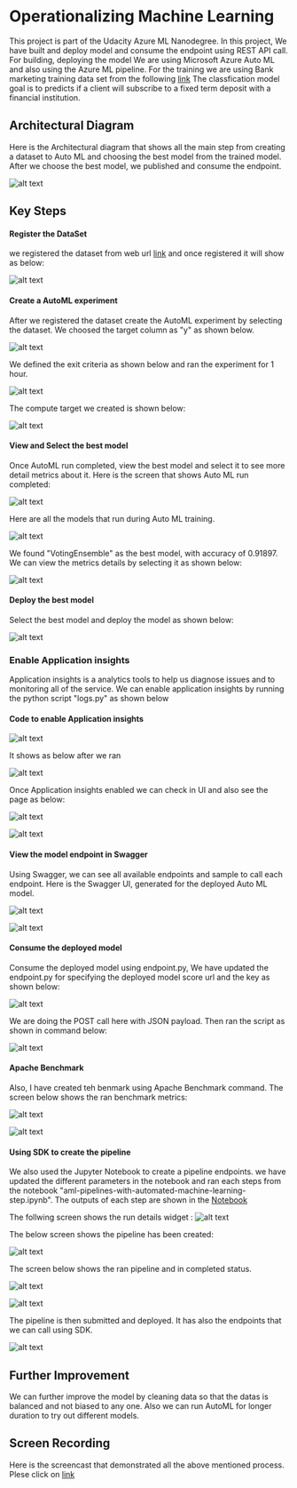 
# Operationalizing Machine Learning
This project is part of the Udacity Azure ML Nanodegree. In this project, We have built and deploy model and consume the endpoint using REST API call. For building, deploying the model We are using Microsoft Azure Auto ML and also using the Azure ML pipeline. For the training we are using Bank marketing training data set from the following [link](https://automlsamplenotebookdata.blob.core.windows.net/automl-sample-notebook-data/bankmarketing_train.csv/)
The classfication model goal is to predicts if a client will subscribe to a fixed term deposit with a financial institution. 

## Architectural Diagram
Here is the Architectural diagram that shows all the main step from creating a dataset to Auto ML and choosing the best model from the trained model. After we choose the best model, we published and consume the endpoint.

![alt text](https://github.com/purunep/udacityProject2/blob/main/Images/ArchitectureDiagram.png)


## Key Steps
#### Register the DataSet
we registered the dataset from web url [link](https://automlsamplenotebookdata.blob.core.windows.net/automl-sample-notebook-data/bankmarketing_train.csv/)
and once registered it will show as below:

![alt text](https://github.com/purunep/udacityProject2/blob/main/Images/dataset.png)

#### Create a AutoML experiment
After we registered the dataset create the AutoML experiment by selecting the dataset. We choosed the target column as "y" as shown below.

![alt text](https://github.com/purunep/udacityProject2/blob/main/Images/experiment.png)

We defined the exit criteria as shown below and ran the experiment for 1 hour.

![alt text](https://github.com/purunep/udacityProject2/blob/main/Images/exitcriteria.png)

The compute target we created is shown below:

![alt text](https://github.com/purunep/udacityProject2/blob/main/Images/compute.png)

#### View and Select the best model
Once AutoML run completed, view the best model and select it to see more detail metrics about it.
Here is the screen that shows Auto ML run completed:

![alt text](https://github.com/purunep/udacityProject2/blob/main/Images/run_completed2.png)

Here are all the models that run during Auto ML training.

![alt text](https://github.com/purunep/udacityProject2/blob/main/Images/allmodels.png)

We found "VotingEnsemble" as the best model, with accuracy of 0.91897.
We can view the metrics details by selecting it as shown below:

![alt text](https://github.com/purunep/udacityProject2/blob/main/Images/metrics_updated.png)


#### Deploy the best model
Select the best model and deploy the model as shown below:

![alt text](https://github.com/purunep/udacityProject2/blob/main/Images/deploymodel_auth.png)

### Enable Application insights
Application insights is a analytics tools to help us diagnose issues and to monitoring all of the service.
We can enable application insights by running the python script "logs.py" as shown below

#### Code to enable Application insights

![alt text](https://github.com/purunep/udacityProject2/blob/main/Images/enable_app_insights_code.png)

It shows as below after we ran

![alt text](https://github.com/purunep/udacityProject2/blob/main/Images/ranlogpy.png)

Once Application insights enabled we can check in UI and also see the page as below:

![alt text](https://github.com/purunep/udacityProject2/blob/main/Images/application_insights_true.png)


![alt text](https://github.com/purunep/udacityProject2/blob/main/Images/application_insights_page.png)

#### View the model endpoint in Swagger
Using Swagger, we can see all available endpoints and sample to call each endpoint. Here is the Swagger UI, generated for the deployed Auto ML model.

![alt text](https://github.com/purunep/udacityProject2/blob/main/Images/swagger3.png)


![alt text](https://github.com/purunep/udacityProject2/blob/main/Images/swagger_ui1.png)

#### Consume the deployed model
Consume the deployed model using endpoint.py, We have updated the endpoint.py for specifying the deployed model score url and the key as shown below:


![alt text](https://github.com/purunep/udacityProject2/blob/main/Images/endpointupdated.png)

 We are doing the POST call here with JSON payload. Then ran the script as shown in command below: 
 
![alt text](https://github.com/purunep/udacityProject2/blob/main/Images/endpointcall.png)

#### Apache Benchmark
Also, I have created teh benmark using Apache Benchmark command. The screen below shows the ran benchmark metrics:

![alt text](https://github.com/purunep/udacityProject2/blob/main/Images/ab1.png)


![alt text](https://github.com/purunep/udacityProject2/blob/main/Images/ab_run.png)


#### Using SDK to create the pipeline
We also used the Jupyter Notebook to create a pipeline endpoints. we have updated the different parameters in the notebook and
ran each steps from the notebook "aml-pipelines-with-automated-machine-learning-step.ipynb". The outputs of each step are shown in the
[Notebook](https://github.com/purunep/udacityProject2/blob/main/starter_files/aml-pipelines-with-automated-machine-learning-step.ipynb)

The follwing screen shows the run details widget :
![alt text](https://github.com/purunep/udacityProject2/blob/main/Images/rundetails.png)

The below screen shows the pipeline has been created:

![alt text](https://github.com/purunep/udacityProject2/blob/main/Images/pipeline_running2.png)

The screen below shows the ran pipeline and in completed status.

![alt text](https://github.com/purunep/udacityProject2/blob/main/Images/pipeline_run_completed.png)


![alt text](https://github.com/purunep/udacityProject2/blob/main/Images/pipline_completed2.png)


The pipeline is then submitted and deployed. It has also the endpoints that we can call using SDK.

![alt text](https://github.com/purunep/udacityProject2/blob/main/Images/pipeline_endpoint.png)


## Further Improvement
We can further improve the model by cleaning data so that the datas is balanced and not biased to any one. Also we can run AutoML for longer duration to try out different models.

## Screen Recording
Here is the screencast that demonstrated all the above mentioned process. Plese click on 
[link](https://www.youtube.com/watch?v=wGTl6yhKCxo&feature=youtu.be)

